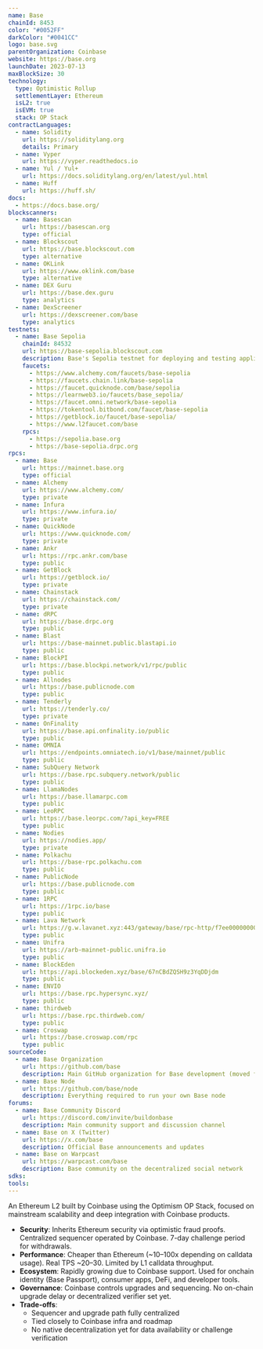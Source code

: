 ```yaml
---
name: Base
chainId: 8453
color: "#0052FF"
darkColor: "#0041CC"
logo: base.svg
parentOrganization: Coinbase
website: https://base.org
launchDate: 2023-07-13
maxBlockSize: 30
technology:
  type: Optimistic Rollup
  settlementLayer: Ethereum
  isL2: true
  isEVM: true
  stack: OP Stack
contractLanguages:
  - name: Solidity
    url: https://soliditylang.org
    details: Primary
  - name: Vyper
    url: https://vyper.readthedocs.io
  - name: Yul / Yul+
    url: https://docs.soliditylang.org/en/latest/yul.html
  - name: Huff
    url: https://huff.sh/
docs:
  - https://docs.base.org/
blockscanners:
  - name: Basescan
    url: https://basescan.org
    type: official
  - name: Blockscout
    url: https://base.blockscout.com
    type: alternative
  - name: OKLink
    url: https://www.oklink.com/base
    type: alternative
  - name: DEX Guru
    url: https://base.dex.guru
    type: analytics
  - name: DexScreener
    url: https://dexscreener.com/base
    type: analytics
testnets:
  - name: Base Sepolia
    chainId: 84532
    url: https://base-sepolia.blockscout.com
    description: Base's Sepolia testnet for deploying and testing applications on the Base Layer 2 network.
    faucets:
      - https://www.alchemy.com/faucets/base-sepolia
      - https://faucets.chain.link/base-sepolia
      - https://faucet.quicknode.com/base/sepolia
      - https://learnweb3.io/faucets/base_sepolia/
      - https://faucet.omni.network/base-sepolia
      - https://tokentool.bitbond.com/faucet/base-sepolia
      - https://getblock.io/faucet/base-sepolia/
      - https://www.l2faucet.com/base
    rpcs:
      - https://sepolia.base.org
      - https://base-sepolia.drpc.org
rpcs:
  - name: Base
    url: https://mainnet.base.org
    type: official
  - name: Alchemy
    url: https://www.alchemy.com/
    type: private
  - name: Infura
    url: https://www.infura.io/
    type: private
  - name: QuickNode
    url: https://www.quicknode.com/
    type: private
  - name: Ankr
    url: https://rpc.ankr.com/base
    type: public
  - name: GetBlock
    url: https://getblock.io/
    type: private
  - name: Chainstack
    url: https://chainstack.com/
    type: private
  - name: dRPC
    url: https://base.drpc.org
    type: public
  - name: Blast
    url: https://base-mainnet.public.blastapi.io
    type: public
  - name: BlockPI
    url: https://base.blockpi.network/v1/rpc/public
    type: public
  - name: Allnodes
    url: https://base.publicnode.com
    type: public
  - name: Tenderly
    url: https://tenderly.co/
    type: private
  - name: OnFinality
    url: https://base.api.onfinality.io/public
    type: public
  - name: OMNIA
    url: https://endpoints.omniatech.io/v1/base/mainnet/public
    type: public
  - name: SubQuery Network
    url: https://base.rpc.subquery.network/public
    type: public
  - name: LlamaNodes
    url: https://base.llamarpc.com
    type: public
  - name: LeoRPC
    url: https://base.leorpc.com/?api_key=FREE
    type: public
  - name: Nodies
    url: https://nodies.app/
    type: private
  - name: Polkachu
    url: https://base-rpc.polkachu.com
    type: public
  - name: PublicNode
    url: https://base.publicnode.com
    type: public
  - name: 1RPC
    url: https://1rpc.io/base
    type: public
  - name: Lava Network
    url: https://g.w.lavanet.xyz:443/gateway/base/rpc-http/f7ee0000000000000000000000000000
    type: public
  - name: Unifra
    url: https://arb-mainnet-public.unifra.io
    type: public
  - name: BlockEden
    url: https://api.blockeden.xyz/base/67nCBdZQSH9z3YqDDjdm
    type: public
  - name: ENVIO
    url: https://base.rpc.hypersync.xyz/
    type: public
  - name: thirdweb
    url: https://base.rpc.thirdweb.com/
    type: public
  - name: Croswap
    url: https://base.croswap.com/rpc
    type: public
sourceCode:
  - name: Base Organization
    url: https://github.com/base
    description: Main GitHub organization for Base development (moved from base-org in 2025)
  - name: Base Node
    url: https://github.com/base/node
    description: Everything required to run your own Base node
forums:
  - name: Base Community Discord
    url: https://discord.com/invite/buildonbase
    description: Main community support and discussion channel
  - name: Base on X (Twitter)
    url: https://x.com/base
    description: Official Base announcements and updates
  - name: Base on Warpcast
    url: https://warpcast.com/base
    description: Base community on the decentralized social network
sdks:
tools:
---
```


An Ethereum L2 built by Coinbase using the Optimism OP Stack, focused on mainstream scalability and deep integration with Coinbase products.

- **Security**: Inherits Ethereum security via optimistic fraud proofs. Centralized sequencer operated by Coinbase. 7-day challenge period for withdrawals.  
- **Performance**: Cheaper than Ethereum (~10–100x depending on calldata usage). Real TPS ~20–30. Limited by L1 calldata throughput.  
- **Ecosystem**: Rapidly growing due to Coinbase support. Used for onchain identity (Base Passport), consumer apps, DeFi, and developer tools.  
- **Governance**: Coinbase controls upgrades and sequencing. No on-chain upgrade delay or decentralized verifier set yet.  
- **Trade-offs**:  
  - Sequencer and upgrade path fully centralized  
  - Tied closely to Coinbase infra and roadmap  
  - No native decentralization yet for data availability or challenge verification  